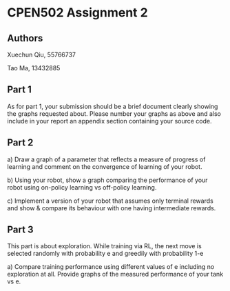 # CPEN502 Assignment 2

## Authors

Xuechun Qiu, 55766737

Tao Ma, 13432885

## Part 1
As for part 1, your submission should be a brief document clearly showing the graphs requested about. Please number your graphs as above and also include in your report an appendix section containing your source code.

## Part 2
a) Draw a graph of a parameter that reflects a measure of progress of learning and comment on the convergence of learning of your robot.

b) Using your robot, show a graph comparing the performance of your robot using on-policy learning vs off-policy learning.

c) Implement a version of your robot that assumes only terminal rewards and show & compare its behaviour with one having intermediate rewards.

## Part 3

This part is about exploration. While training via RL, the next move is selected randomly with probability e and greedily with probability 1-e

a) Compare training performance using different values of e including no exploration at all. Provide graphs of the measured performance of your tank vs e.

